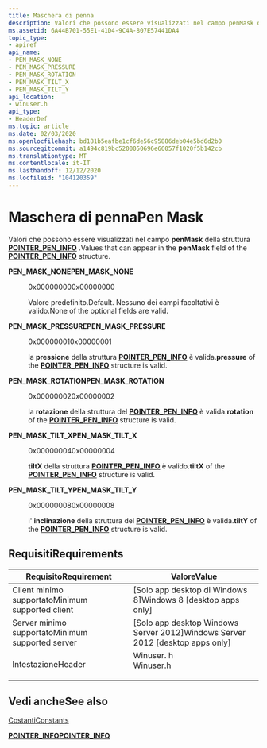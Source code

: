 ```yaml
---
title: Maschera di penna
description: Valori che possono essere visualizzati nel campo penMask della struttura POINTER_PEN_INFO.
ms.assetid: 6A44B701-55E1-41D4-9C4A-807E57441DA4
topic_type:
- apiref
api_name:
- PEN_MASK_NONE
- PEN_MASK_PRESSURE
- PEN_MASK_ROTATION
- PEN_MASK_TILT_X
- PEN_MASK_TILT_Y
api_location:
- winuser.h
api_type:
- HeaderDef
ms.topic: article
ms.date: 02/03/2020
ms.openlocfilehash: bd181b5eafbe1cf6de56c95886deb04e5bd6d2b0
ms.sourcegitcommit: a1494c819bc5200050696e66057f1020f5b142cb
ms.translationtype: MT
ms.contentlocale: it-IT
ms.lasthandoff: 12/12/2020
ms.locfileid: "104120359"
---
```

# <a name="pen-mask"></a><span data-ttu-id="9ecdf-103">Maschera di penna</span><span class="sxs-lookup"><span data-stu-id="9ecdf-103">Pen Mask</span></span>

<span data-ttu-id="9ecdf-104">Valori che possono essere visualizzati nel campo **penMask** della struttura [**POINTER_PEN_INFO**](/previous-versions/windows/desktop/api) .</span><span class="sxs-lookup"><span data-stu-id="9ecdf-104">Values that can appear in the **penMask** field of the [**POINTER_PEN_INFO**](/previous-versions/windows/desktop/api) structure.</span></span>

<dl> <dt>

<span data-ttu-id="9ecdf-105"><span id="PEN_MASK_NONE"></span><span id="pen_mask_none"></span>**PEN_MASK_NONE**</span><span class="sxs-lookup"><span data-stu-id="9ecdf-105"><span id="PEN_MASK_NONE"></span><span id="pen_mask_none"></span>**PEN_MASK_NONE**</span></span>
</dt> <dd> <dl> <dt>

<span data-ttu-id="9ecdf-106">0x00000000</span><span class="sxs-lookup"><span data-stu-id="9ecdf-106">0x00000000</span></span>
</dt> <dt>



<span data-ttu-id="9ecdf-107">Valore predefinito.</span><span class="sxs-lookup"><span data-stu-id="9ecdf-107">Default.</span></span> <span data-ttu-id="9ecdf-108">Nessuno dei campi facoltativi è valido.</span><span class="sxs-lookup"><span data-stu-id="9ecdf-108">None of the optional fields are valid.</span></span>


</dt> </dl> </dd> <dt>

<span data-ttu-id="9ecdf-109"><span id="PEN_MASK_PRESSURE"></span><span id="pen_mask_pressure"></span>**PEN_MASK_PRESSURE**</span><span class="sxs-lookup"><span data-stu-id="9ecdf-109"><span id="PEN_MASK_PRESSURE"></span><span id="pen_mask_pressure"></span>**PEN_MASK_PRESSURE**</span></span>
</dt> <dd> <dl> <dt>

<span data-ttu-id="9ecdf-110">0x00000001</span><span class="sxs-lookup"><span data-stu-id="9ecdf-110">0x00000001</span></span>
</dt> <dt>



<span data-ttu-id="9ecdf-111">la **pressione** della struttura [**POINTER_PEN_INFO**](/previous-versions/windows/desktop/api) è valida.</span><span class="sxs-lookup"><span data-stu-id="9ecdf-111">**pressure** of the [**POINTER_PEN_INFO**](/previous-versions/windows/desktop/api) structure is valid.</span></span>


</dt> </dl> </dd> <dt>

<span data-ttu-id="9ecdf-112"><span id="PEN_MASK_ROTATION"></span><span id="pen_mask_rotation"></span>**PEN_MASK_ROTATION**</span><span class="sxs-lookup"><span data-stu-id="9ecdf-112"><span id="PEN_MASK_ROTATION"></span><span id="pen_mask_rotation"></span>**PEN_MASK_ROTATION**</span></span>
</dt> <dd> <dl> <dt>

<span data-ttu-id="9ecdf-113">0x00000002</span><span class="sxs-lookup"><span data-stu-id="9ecdf-113">0x00000002</span></span>
</dt> <dt>



<span data-ttu-id="9ecdf-114">la **rotazione** della struttura del [**POINTER_PEN_INFO**](/previous-versions/windows/desktop/api) è valida.</span><span class="sxs-lookup"><span data-stu-id="9ecdf-114">**rotation** of the [**POINTER_PEN_INFO**](/previous-versions/windows/desktop/api) structure is valid.</span></span>


</dt> </dl> </dd> <dt>

<span data-ttu-id="9ecdf-115"><span id="PEN_MASK_TILT_X____"></span><span id="pen_mask_tilt_x____"></span>**PEN_MASK_TILT_X**</span><span class="sxs-lookup"><span data-stu-id="9ecdf-115"><span id="PEN_MASK_TILT_X____"></span><span id="pen_mask_tilt_x____"></span>**PEN_MASK_TILT_X**</span></span> 
</dt> <dd> <dl> <dt>

<span data-ttu-id="9ecdf-116">0x00000004</span><span class="sxs-lookup"><span data-stu-id="9ecdf-116">0x00000004</span></span>
</dt> <dt>



<span data-ttu-id="9ecdf-117">**tiltX** della struttura [**POINTER_PEN_INFO**](/previous-versions/windows/desktop/api) è valido.</span><span class="sxs-lookup"><span data-stu-id="9ecdf-117">**tiltX** of the [**POINTER_PEN_INFO**](/previous-versions/windows/desktop/api) structure is valid.</span></span>


</dt> </dl> </dd> <dt>

<span data-ttu-id="9ecdf-118"><span id="PEN_MASK_TILT_Y"></span><span id="pen_mask_tilt_y"></span>**PEN_MASK_TILT_Y**</span><span class="sxs-lookup"><span data-stu-id="9ecdf-118"><span id="PEN_MASK_TILT_Y"></span><span id="pen_mask_tilt_y"></span>**PEN_MASK_TILT_Y**</span></span>
</dt> <dd> <dl> <dt>

<span data-ttu-id="9ecdf-119">0x00000008</span><span class="sxs-lookup"><span data-stu-id="9ecdf-119">0x00000008</span></span>
</dt> <dt>



<span data-ttu-id="9ecdf-120">l' **inclinazione** della struttura del [**POINTER_PEN_INFO**](/previous-versions/windows/desktop/api) è valida.</span><span class="sxs-lookup"><span data-stu-id="9ecdf-120">**tiltY** of the [**POINTER_PEN_INFO**](/previous-versions/windows/desktop/api) structure is valid.</span></span>


</dt> </dl> </dd> </dl>

## <a name="requirements"></a><span data-ttu-id="9ecdf-121">Requisiti</span><span class="sxs-lookup"><span data-stu-id="9ecdf-121">Requirements</span></span>



| <span data-ttu-id="9ecdf-122">Requisito</span><span class="sxs-lookup"><span data-stu-id="9ecdf-122">Requirement</span></span> | <span data-ttu-id="9ecdf-123">Valore</span><span class="sxs-lookup"><span data-stu-id="9ecdf-123">Value</span></span> |
|-------------------------------------|--------------------------------------------------------------------------------------|
| <span data-ttu-id="9ecdf-124">Client minimo supportato</span><span class="sxs-lookup"><span data-stu-id="9ecdf-124">Minimum supported client</span></span><br/> | <span data-ttu-id="9ecdf-125">\[Solo app desktop di Windows 8\]</span><span class="sxs-lookup"><span data-stu-id="9ecdf-125">Windows 8 \[desktop apps only\]</span></span><br/>                                           |
| <span data-ttu-id="9ecdf-126">Server minimo supportato</span><span class="sxs-lookup"><span data-stu-id="9ecdf-126">Minimum supported server</span></span><br/> | <span data-ttu-id="9ecdf-127">\[Solo app desktop Windows Server 2012\]</span><span class="sxs-lookup"><span data-stu-id="9ecdf-127">Windows Server 2012 \[desktop apps only\]</span></span><br/>                                 |
| <span data-ttu-id="9ecdf-128">Intestazione</span><span class="sxs-lookup"><span data-stu-id="9ecdf-128">Header</span></span><br/>                   | <dl> <span data-ttu-id="9ecdf-129"><dt>Winuser. h</dt></span><span class="sxs-lookup"><span data-stu-id="9ecdf-129"><dt>Winuser.h</dt></span></span> </dl> |



## <a name="see-also"></a><span data-ttu-id="9ecdf-130">Vedi anche</span><span class="sxs-lookup"><span data-stu-id="9ecdf-130">See also</span></span>

<dl> <dt>

[<span data-ttu-id="9ecdf-131">Costanti</span><span class="sxs-lookup"><span data-stu-id="9ecdf-131">Constants</span></span>](constants.md)
</dt> <dt>

[<span data-ttu-id="9ecdf-132">**POINTER_INFO**</span><span class="sxs-lookup"><span data-stu-id="9ecdf-132">**POINTER_INFO**</span></span>](/previous-versions/windows/desktop/api)
</dt> </dl>

 

 





